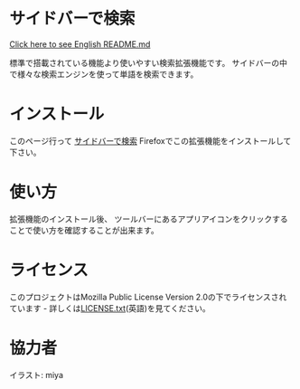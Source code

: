 ﻿# サイドバーで検索
[Click here to see English README.md](README.md)

標準で搭載されている機能より使いやすい検索拡張機能です。 サイドバーの中で様々な検索エンジンを使って単語を検索できます。

# インストール
このページ行って [サイドバーで検索](https://addons.mozilla.org/ja/firefox/addon/search-in-sidebar/) Firefoxでこの拡張機能をインストールして下さい。

# 使い方
拡張機能のインストール後、 ツールバーにあるアプリアイコンをクリックすることで使い方を確認することが出来ます。

# ライセンス
このプロジェクトはMozilla Public License Version 2.0の下でライセンスされています - 詳しくは[LICENSE.txt](LICENSE.txt)(英語)を見てください。

# 協力者
イラスト: miya
